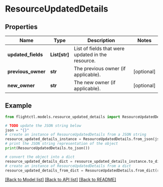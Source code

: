# ResourceUpdatedDetails


## Properties

Name | Type | Description | Notes
------------ | ------------- | ------------- | -------------
**updated_fields** | **List[str]** | List of fields that were updated in the resource. | 
**previous_owner** | **str** | The previous owner (if applicable). | [optional] 
**new_owner** | **str** | The new owner (if applicable). | [optional] 

## Example

```python
from flightctl.models.resource_updated_details import ResourceUpdatedDetails

# TODO update the JSON string below
json = "{}"
# create an instance of ResourceUpdatedDetails from a JSON string
resource_updated_details_instance = ResourceUpdatedDetails.from_json(json)
# print the JSON string representation of the object
print(ResourceUpdatedDetails.to_json())

# convert the object into a dict
resource_updated_details_dict = resource_updated_details_instance.to_dict()
# create an instance of ResourceUpdatedDetails from a dict
resource_updated_details_from_dict = ResourceUpdatedDetails.from_dict(resource_updated_details_dict)
```
[[Back to Model list]](../README.md#documentation-for-models) [[Back to API list]](../README.md#documentation-for-api-endpoints) [[Back to README]](../README.md)


